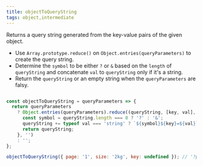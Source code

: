 ```yaml
---
title: objectToQueryString
tags: object,intermediate
---
```


Returns a query string generated from the key-value pairs of the given object.

- Use `Array.prototype.reduce()` on `Object.entries(queryParameters)` to create the query string.
- Determine the `symbol` to be either `?` or `&` based on the `length` of `queryString` and concatenate `val` to `queryString` only if it's a string.
- Return the `queryString` or an empty string when the `queryParameters` are falsy.

```js

const objectToQueryString = queryParameters => {
  return queryParameters
    ? Object.entries(queryParameters).reduce((queryString, [key, val], index) => {
      const symbol = queryString.length === 0 ? '?' : '&';
      queryString += typeof val === 'string' ? `${symbol}${key}=${val}` : '';
      return queryString;
    }, '')
    : '';
};
```

```js
objectToQueryString({ page: '1', size: '2kg', key: undefined }); // '?page=1&size=2kg'
```
